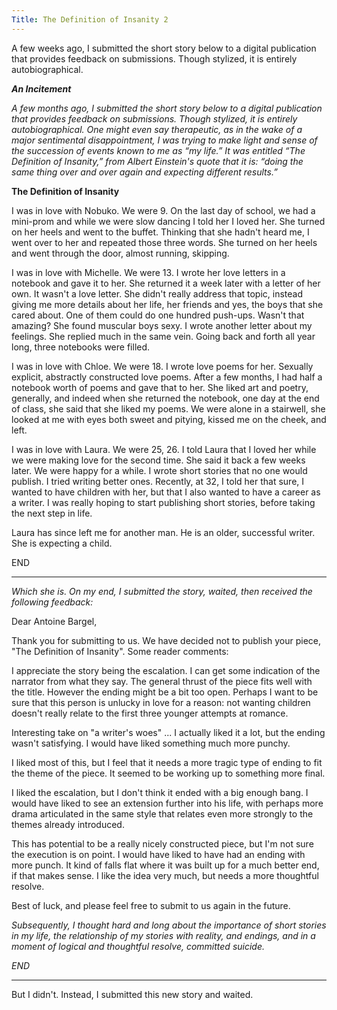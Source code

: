 ```yaml
---
Title: The Definition of Insanity 2
---
```


A few weeks ago, I submitted the short story below to a digital publication that provides feedback on submissions. Though stylized, it is entirely autobiographical.

<i><b>An Incitement</b>

A few months ago, I submitted the short story below to a digital publication that provides feedback on submissions. Though stylized, it is entirely autobiographical. One might even say therapeutic, as in the wake of a major sentimental disappointment, I was trying to make light and sense of the succession of events known to me as “my life.” It was entitled “The Definition of Insanity,” from Albert Einstein's quote that it is: “doing the same thing over and over again and expecting different results.”</i>

<b>The Definition of Insanity</b>
  
I was in love with Nobuko. We were 9. On the last day of school, we had a mini-prom and while we were slow dancing I told her I loved her. She turned on her heels and went to the buffet. Thinking that she hadn't heard me, I went over to her and repeated those three words. She turned on her heels and went through the door, almost running, skipping.
  
I was in love with Michelle. We were 13. I wrote her love letters in a notebook and gave it to her. She returned it a week later with a letter of her own. It wasn't a love letter. She didn't really address that topic, instead giving me more details about her life, her friends and yes, the boys that she cared about. One of them could do one hundred push-ups. Wasn't that amazing? She found muscular boys sexy. I wrote another letter about my feelings. She replied much in the same vein. Going back and forth all year long, three notebooks were filled.
  
I was in love with Chloe. We were 18. I wrote love poems for her. Sexually explicit, abstractly constructed love poems. After a few months, I had half a notebook worth of poems and gave that to her. She liked art and poetry, generally, and indeed when she returned the notebook, one day at the end of class, she said that she liked my poems. We were alone in a stairwell, she looked at me with eyes both sweet and pitying, kissed me on the cheek, and left.
  
I was in love with Laura. We were 25, 26. I told Laura that I loved her while we were making love for the second time. She said it back a few weeks later. We were happy for a while. I wrote short stories that no one would publish. I tried writing better ones. Recently, at 32, I told her that sure, I wanted to have children with her, but that I also wanted to have a career as a writer. I was really hoping to start publishing short stories, before taking the next step in life.
  
Laura has since left me for another man. He is an older, successful writer. She is expecting a child.
  
END

***

<i>Which she is. On my end, I submitted the story, waited, then received the following feedback:</i>

Dear Antoine Bargel,
  
Thank you for submitting to us. We have decided not to publish your piece, "The Definition of Insanity". Some reader comments:
  
I appreciate the story being the escalation. I can get some indication of the narrator from what they say. The general thrust of the piece fits well with the title. However the ending might be a bit too open. Perhaps I want to be sure that this person is unlucky in love for a reason: not wanting children doesn't really relate to the first three younger attempts at romance.

Interesting take on "a writer's woes" ... I actually liked it a lot, but the ending wasn't satisfying. I would have liked something much more punchy.
  
I liked most of this, but I feel that it needs a more tragic type of ending to fit the theme of the piece. It seemed to be working up to something more final.

I liked the escalation, but I don't think it ended with a big enough bang. I would have liked to see an extension further into his life, with perhaps more drama articulated in the same style that relates even more strongly to the themes already introduced.

This has potential to be a really nicely constructed piece, but I'm not sure the execution is on point. I would have liked to have had an ending with more punch. It kind of falls flat where it was built up for a much better end, if that makes sense. I like the idea very much, but needs a more thoughtful resolve.
  
Best of luck, and please feel free to submit to us again in the future.
  

<i>Subsequently, I thought hard and long about the importance of short stories in my life, the relationship of my stories with reality, and endings, and in a moment of logical and thoughtful resolve, committed suicide.

END</i>

***

But I didn't. Instead, I submitted this new story and waited.
